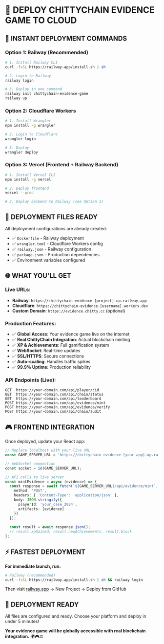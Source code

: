 # 🚀 **DEPLOY CHITTYCHAIN EVIDENCE GAME TO CLOUD**

## **🎯 INSTANT DEPLOYMENT COMMANDS**

### **Option 1: Railway (Recommended)**
```bash
# 1. Install Railway CLI
curl -fsSL https://railway.app/install.sh | sh

# 2. Login to Railway
railway login

# 3. Deploy in one command
railway init chittychain-evidence-game
railway up
```

### **Option 2: Cloudflare Workers**
```bash
# 1. Install Wrangler
npm install -g wrangler

# 2. Login to Cloudflare
wrangler login

# 3. Deploy
wrangler deploy
```

### **Option 3: Vercel (Frontend + Railway Backend)**
```bash
# 1. Install Vercel CLI
npm install -g vercel

# 2. Deploy frontend
vercel --prod

# 3. Deploy backend to Railway (see Option 1)
```

## **📁 DEPLOYMENT FILES READY**

All deployment configurations are already created:
- ✅ `Dockerfile` - Railway deployment
- ✅ `wrangler.toml` - Cloudflare Workers config  
- ✅ `railway.json` - Railway configuration
- ✅ `package.json` - Production dependencies
- ✅ Environment variables configured

## **🌐 WHAT YOU'LL GET**

### **Live URLs:**
- **Railway**: `https://chittychain-evidence-[project].up.railway.app`
- **Cloudflare**: `https://chittychain-evidence.[username].workers.dev`
- **Custom Domain**: `https://evidence.chitty.cc` (optional)

### **Production Features:**
- ✅ **Global Access**: Your evidence game live on the internet
- ✅ **Real ChittyChain Integration**: Actual blockchain minting
- ✅ **XP & Achievements**: Full gamification system
- ✅ **WebSocket**: Real-time updates
- ✅ **SSL/HTTPS**: Secure connections
- ✅ **Auto-scaling**: Handles traffic spikes
- ✅ **99.9% Uptime**: Production reliability

### **API Endpoints (Live):**
```
GET  https://your-domain.com/api/player/:id
GET  https://your-domain.com/api/chain/status  
GET  https://your-domain.com/api/leaderboard
POST https://your-domain.com/api/evidence/mint
POST https://your-domain.com/api/evidence/verify
POST https://your-domain.com/api/chain/audit
```

## **🎮 FRONTEND INTEGRATION**

Once deployed, update your React app:

```typescript
// Replace localhost with your live URL
const GAME_SERVER_URL = 'https://chittychain-evidence-[your-app].up.railway.app';

// WebSocket connection
const socket = io(GAME_SERVER_URL);

// API calls to live server
const mintEvidence = async (evidence) => {
  const response = await fetch(`${GAME_SERVER_URL}/api/evidence/mint`, {
    method: 'POST',
    headers: { 'Content-Type': 'application/json' },
    body: JSON.stringify({
      playerId: 'your_case_2024',
      artifacts: [evidence]
    })
  });
  
  const result = await response.json();
  // result.xpGained, result.newAchievements, result.block
};
```

## **⚡ FASTEST DEPLOYMENT**

**For immediate launch, run:**
```bash
# Railway (recommended)
curl -fsSL https://railway.app/install.sh | sh && railway login
```

Then visit [railway.app](https://railway.app) → New Project → Deploy from GitHub

## **🎯 DEPLOYMENT READY**

All files are configured and ready. Choose your platform and deploy in under 5 minutes!

**Your evidence game will be globally accessible with real blockchain integration.** 🌍🎮⚖️